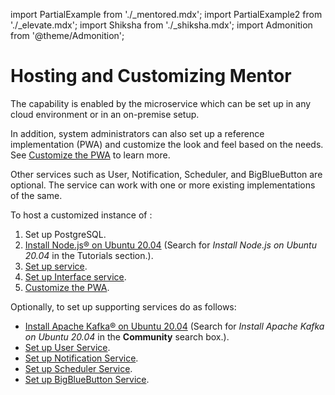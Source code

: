 import PartialExample from './_mentored.mdx';
import PartialExample2 from './_elevate.mdx';
import Shiksha from './_shiksha.mdx';
import Admonition from '@theme/Admonition';

# Hosting and Customizing Mentor

The <PartialExample mentored /> capability is enabled by the <PartialExample mentored /> microservice which can be set up in any cloud environment or in an on-premise setup. 

In addition, system administrators can also set up a reference implementation (PWA) and customize the look and feel based on the needs. See [Customize the PWA](https://github.com/ELEVATE-Project/mentoring-mobile-app/blob/release-2.5.0/README.md) to learn more.

Other services such as User, Notification, Scheduler, and BigBlueButton are optional. The <PartialExample mentored /> service can work with one or more existing implementations of the same.

To host a customized instance of <PartialExample mentored />:

1. Set up PostgreSQL.
2. [Install Node.js® on Ubuntu 20.04](https://serverspace.io) (Search for *Install Node.js on Ubuntu 20.04* in the Tutorials section.).
3. [Set up <PartialExample mentored /> service](https://github.com/ELEVATE-Project/mentoring/blob/master/README.md).
4. [Set up Interface service](https://github.com/ELEVATE-Project/interface-service/blob/main/README.md).
5. [Customize the PWA](https://github.com/ELEVATE-Project/mentoring-mobile-app/blob/release-2.5.0/README.md).

Optionally, to set up supporting services do as follows:

* [Install  Apache Kafka® on Ubuntu 20.04](https://www.digitalocean.com/community) (Search for *Install Apache Kafka on Ubuntu 20.04* in the **Community** search box.).
* <a href="/userservice/settingup-userservice" target="_self">Set up User Service</a>.
* <a href="/notificationservice/settingup-notificationservice" target="_self">Set up Notification Service</a>.
* <a href="/schedulerservice/settingup-schedulerservice" target="_self">Set up Scheduler Service</a>.
* [Set up BigBlueButton Service](https://github.com/ELEVATE-Project/mentoring/blob/master/README.md).


